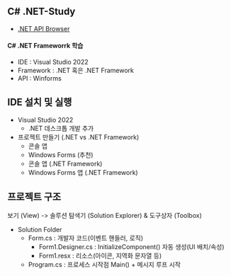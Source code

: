 ## C# .NET-Study
* [.NET API Browser](https://learn.microsoft.com/ko-kr/dotnet/api/?view=net-9.0-pp)

#### C# .NET Frameworrk 학습
- IDE : Visual Studio 2022
- Framework : .NET 혹은 .NET Framework
- API : Winforms

## IDE 설치 및 실행
- Visual Studio 2022 
  - .NET 데스크톱 개발 추가
- 프로젝트 만들기 (.NET vs .NET Framework)
  - 콘솔 앱
  - Windows Forms (추천)
  - 콘솔 앱 (.NET Framework)
  - Windows Forms 앱 (.NET Framework) 

## 프로젝트 구조
보기 (View) -> 솔루션 탐색기 (Solution Explorer) & 도구상자 (Toolbox)
- Solution Folder
  - Form.cs : 개발자 코드(이벤트 핸들러, 로직)
    - Form1.Designer.cs : InitializeComponent() 자동 생성(UI 배치/속성)
    - Form1.resx : 리소스(아이콘, 지역화 문자열 등)
  - Program.cs : 프로세스 시작점 Main() + 메시지 루프 시작
